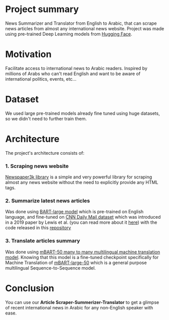 # Project summary
News Summarizer and Translator from English to Arabic, that can scrape news articles from almost any international news website.
Project was made using pre-trained Deep Learning models from [Hugging Face](https://huggingface.co/).

# Motivation
Facilitate access to international news to Arabic readers. Inspired by millions of Arabs who can't read English and want to be aware of international politics, events, etc...

# Dataset
We used large pre-trained models already fine tuned using huge datasets, so we didn't need to further train them.

# Architecture
The project's architecture consists of:

### 1.  Scraping news website
[Newspaper3k library](https://github.com/codelucas/newspaper) is a simple and very powerful library for scraping almost any news website without the need to explicitly provide any HTML tags.

### 2. Summarize latest news articles
Was done using [BART-large model](https://huggingface.co/facebook/bart-large-cnn) which is pre-trained on English language, and fine-tuned on [CNN Daily Mail dataset](https://huggingface.co/datasets/cnn_dailymail) which was introduced in a 2019 paper by Lewis et al. (you can read more about it [here](https://arxiv.org/abs/1910.13461)) with the code released in this [repository](https://github.com/pytorch/fairseq/tree/master/examples/bart)

### 3. Translate articles summary
Was done using [mBART-50 many to many multilingual machine translation model](https://huggingface.co/facebook/mbart-large-50-many-to-many-mmt). Knowing that this model is a fine-tuned checkpoint specifically for Machine Translation of [mBART-large-50](https://huggingface.co/facebook/mbart-large-50) which is a general purpose multilingual Sequence-to-Sequence model.

# Conclusion
You can use our **Article Scraper-Summerizer-Translator** to get a glimpse of recent international news in Arabic for any non-English speaker with ease.
